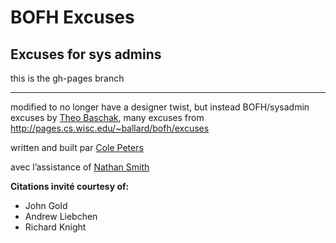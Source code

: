 # BOFH Excuses

## Excuses for sys admins ##

this is the gh-pages branch

* * *

modified to no longer have a designer twist, but instead BOFH/sysadmin excuses by [Theo Baschak](https://github.com/tbaschak), many excuses from http://pages.cs.wisc.edu/~ballard/bofh/excuses

written and built par [Cole Peters](http://www.colepeters.com)

avec l’assistance of [Nathan Smith](http://github.com/nathansmith)

**Citations invité courtesy of:**
- John Gold
- Andrew Liebchen
- Richard Knight
